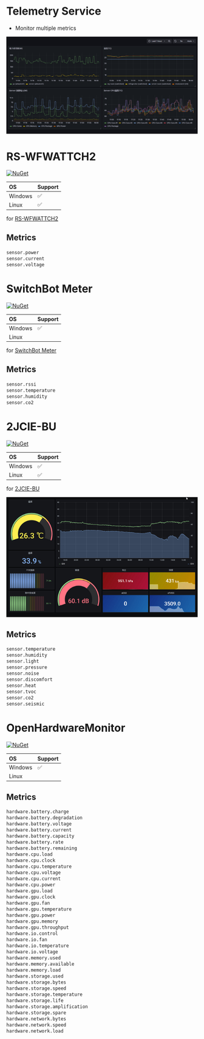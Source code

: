# Telemetry Service

- Monitor multiple metrics

![Grafana](https://github.com/usausa/opentelemetry-extension/blob/main/Document/telemetry.png)

# RS-WFWATTCH2

[![NuGet](https://img.shields.io/nuget/dt/OpenTelemetryExtension.Instrumentation.WFWattch2)](https://www.nuget.org/packages/OpenTelemetryExtension.Instrumentation.WFWattch2/)

|OS|Support|
|:----|:----|
|Windows|✅|
|Linux|✅|

for [RS-WFWATTCH2](https://www.ratocsystems.com/products/sensor/watt/rswfwattch2/)

## Metrics

```
sensor.power
sensor.current
sensor.voltage
```

# SwitchBot Meter

[![NuGet](https://img.shields.io/nuget/dt/OpenTelemetryExtension.Instrumentation.SwitchBot.Windows)](https://www.nuget.org/packages/OpenTelemetryExtension.Instrumentation.SwitchBot.Windows/)

|OS|Support|
|:----|:----|
|Windows|✅|
|Linux||

for [SwitchBot Meter](https://www.switchbot.jp/products/switchbot-meter)

## Metrics

```
sensor.rssi
sensor.temperature
sensor.humidity
sensor.co2
```

# 2JCIE-BU

[![NuGet](https://img.shields.io/nuget/dt/OpenTelemetryExtension.Instrumentation.SensorOmron)](https://www.nuget.org/packages/OpenTelemetryExtension.Instrumentation.SensorOmron/)

|OS|Support|
|:----|:----|
|Windows|✅|
|Linux|✅|

for [2JCIE-BU](https://www.fa.omron.co.jp/products/family/3724/lineup.html)

![Grafana](https://github.com/usausa/opentelemetry-extension/blob/main/Document/sensor.png)

## Metrics

```
sensor.temperature
sensor.humidity
sensor.light
sensor.pressure
sensor.noise
sensor.discomfort
sensor.heat
sensor.tvoc
sensor.co2
sensor.seismic
```

# OpenHardwareMonitor

[![NuGet](https://img.shields.io/nuget/dt/OpenTelemetryExtension.Instrumentation.HardwareMonitor)](https://www.nuget.org/packages/OpenTelemetryExtension.Instrumentation.HardwareMonitor/)

|OS|Support|
|:----|:----|
|Windows|✅|
|Linux||

## Metrics

```
hardware.battery.charge
hardware.battery.degradation
hardware.battery.voltage
hardware.battery.current
hardware.battery.capacity
hardware.battery.rate
hardware.battery.remaining
hardware.cpu.load
hardware.cpu.clock
hardware.cpu.temperature
hardware.cpu.voltage
hardware.cpu.current
hardware.cpu.power
hardware.gpu.load
hardware.gpu.clock
hardware.gpu.fan
hardware.gpu.temperature
hardware.gpu.power
hardware.gpu.memory
hardware.gpu.throughput
hardware.io.control
hardware.io.fan
hardware.io.temperature
hardware.io.voltage
hardware.memory.used
hardware.memory.available
hardware.memory.load
hardware.storage.used
hardware.storage.bytes
hardware.storage.speed
hardware.storage.temperature
hardware.storage.life
hardware.storage.amplification
hardware.storage.spare
hardware.network.bytes
hardware.network.speed
hardware.network.load
```

